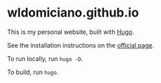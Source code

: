 # wldomiciano.github.io

This is my personal website, built with [Hugo](https://gohugo.io/).

See the installation instructions on the
[official page](https://gohugo.io/getting-started/installing/).

To run locally, run `hugo -D`.

To build, run `hugo`.
